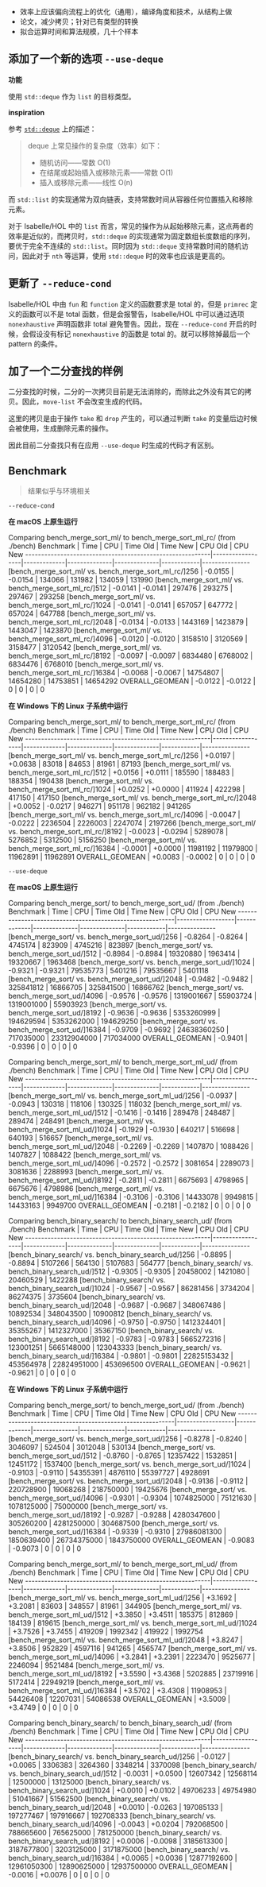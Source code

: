 - 效率上应该偏向流程上的优化（通用），编译角度和技术，从结构上做
- 论文，减少拷贝；针对已有类型的转换
- 拟合运算时间和算法规模，几十个样本

## 添加了一个新的选项 `--use-deque`

**功能**

使用 `std::deque` 作为 `list` 的目标类型。

**inspiration**

参考 [`std::deque`](https://zh.cppreference.com/w/cpp/container/deque) 上的描述：

> deque 上常见操作的复杂度（效率）如下：
> - 随机访问——常数 O(1)
> - 在结尾或起始插入或移除元素——常数 O(1)
> - 插入或移除元素——线性 O(n)

而 `std::list` 的实现通常为双向链表，支持常数时间从容器任何位置插入和移除元素。

对于 Isabelle/HOL 中的 `list` 而言，常见的操作为从起始移除元素，这点两者的效率是近似的，而拷贝时，`std::deque` 的实现通常为固定数组长度数组的序列，要优于完全不连续的 `std::list`。同时因为 `std::deque` 支持常数时间的随机访问，因此对于 `nth` 等运算，使用 `std::deque` 时的效率也应该是更高的。

## 更新了 `--reduce-cond`

Isabelle/HOL 中由 `fun` 和 `function` 定义的函数要求是 total 的，但是 `primrec` 定义的函数可以不是 total 函数，但是会报警告，Isabelle/HOL 中可以通过选项 `nonexhaustive` 声明函数非 total 避免警告。因此，现在 `--reduce-cond` 开启的时候，会假设没有标记 `nonexhaustive` 的函数是 total 的。就可以移除掉最后一个 pattern 的条件。

## 加了一个二分查找的样例

二分查找的时候，二分的一次拷贝目前是无法消除的，而除此之外没有其它的拷贝。因此，`move-list` 不会改变生成的代码。

这里的拷贝是由于操作 `take` 和 `drop` 产生的，可以通过判断 `take` 的变量后边时候会被使用，生成删除元素的操作。

因此目前二分查找只有在应用 `--use-deque` 时生成的代码才有区别。

## Benchmark

> 结果似乎与环境相关

`--reduce-cond`

**在 macOS 上原生运行**

Comparing bench_merge_sort_ml/ to bench_merge_sort_ml_rc/ (from ./bench)
Benchmark | Time | CPU | Time Old | Time New | CPU Old | CPU New
----------------------------------------------------------|------------------|-------------|--------------|--------------|------------|---------------
[bench_merge_sort_ml/ vs. bench_merge_sort_ml_rc/]256 | -0.0155 | -0.0154 | 134066 | 131982 | 134059 | 131990
[bench_merge_sort_ml/ vs. bench_merge_sort_ml_rc/]512 | -0.0141 | -0.0141 | 297476 | 293275 | 297467 | 293258
[bench_merge_sort_ml/ vs. bench_merge_sort_ml_rc/]1024 | -0.0141 | -0.0141 | 657057 | 647772 | 657024 | 647788
[bench_merge_sort_ml/ vs. bench_merge_sort_ml_rc/]2048 | -0.0134 | -0.0133 | 1443169 | 1423879 | 1443047 | 1423870
[bench_merge_sort_ml/ vs. bench_merge_sort_ml_rc/]4096 | -0.0120 | -0.0120 | 3158510 | 3120569 | 3158477 | 3120542
[bench_merge_sort_ml/ vs. bench_merge_sort_ml_rc/]8192 | -0.0097 | -0.0097 | 6834480 | 6768002 | 6834476 | 6768010
[bench_merge_sort_ml/ vs. bench_merge_sort_ml_rc/]16384 | -0.0068 | -0.0067 | 14754807 | 14654280 | 14753851 | 14654292
OVERALL_GEOMEAN | -0.0122 | -0.0122 | 0 | 0 | 0 | 0

**在 Windows 下的 Linux 子系统中运行**

Comparing bench_merge_sort_ml/ to bench_merge_sort_ml_rc/ (from ./bench)
Benchmark | Time | CPU | Time Old | Time New | CPU Old | CPU New
----------------------------------------------------------|------------------|-------------|--------------|--------------|------------|---------------
[bench_merge_sort_ml/ vs. bench_merge_sort_ml_rc/]256 | +0.0197 | +0.0638 | 83018 | 84653 | 81961 | 87193
[bench_merge_sort_ml/ vs. bench_merge_sort_ml_rc/]512 | +0.0156 | +0.0111 | 185590 | 188483 | 188354 | 190438
[bench_merge_sort_ml/ vs. bench_merge_sort_ml_rc/]1024 | +0.0252 | +0.0000 | 411924 | 422298 | 417150 | 417150
[bench_merge_sort_ml/ vs. bench_merge_sort_ml_rc/]2048 | +0.0052 | -0.0217 | 946271 | 951178 | 962182 | 941265
[bench_merge_sort_ml/ vs. bench_merge_sort_ml_rc/]4096 | -0.0047 | -0.0222 | 2236504 | 2226003 | 2247074 | 2197266
[bench_merge_sort_ml/ vs. bench_merge_sort_ml_rc/]8192 | -0.0023 | -0.0294 | 5289078 | 5276852 | 5312500 | 5156250
[bench_merge_sort_ml/ vs. bench_merge_sort_ml_rc/]16384 | -0.0001 | +0.0000 | 11981192 | 11979800 | 11962891 | 11962891
OVERALL_GEOMEAN | +0.0083 | -0.0002 | 0 | 0 | 0 | 0

`--use-deque`

**在 macOS 上原生运行**

Comparing bench_merge_sort/ to bench_merge_sort_ud/ (from ./bench)
Benchmark | Time | CPU | Time Old | Time New | CPU Old | CPU New
----------------------------------------------------------|------------------|-------------|--------------|--------------|------------|---------------
[bench_merge_sort/ vs. bench_merge_sort_ud/]256 | -0.8264 | -0.8264 | 4745174 | 823909 | 4745216 | 823897
[bench_merge_sort/ vs. bench_merge_sort_ud/]512 | -0.8984 | -0.8984 | 19320880 | 1963414 | 19320667 | 1963468
[bench_merge_sort/ vs. bench_merge_sort_ud/]1024 | -0.9321 | -0.9321 | 79535773 | 5401216 | 79535667 | 5401118
[bench_merge_sort/ vs. bench_merge_sort_ud/]2048 | -0.9482 | -0.9482 | 325841812 | 16866705 | 325841500 | 16866762
[bench_merge_sort/ vs. bench_merge_sort_ud/]4096 | -0.9576 | -0.9576 | 1319001667 | 55903724 | 1319001000 | 55903923
[bench_merge_sort/ vs. bench_merge_sort_ud/]8192 | -0.9636 | -0.9636 | 5353260999 | 194629594 | 5353262000 | 194629250
[bench_merge_sort/ vs. bench_merge_sort_ud/]16384 | -0.9709 | -0.9692 | 24638360250 | 717035000 | 23312904000 | 717034000
OVERALL_GEOMEAN | -0.9401 | -0.9396 | 0 | 0 | 0 | 0

Comparing bench_merge_sort_ml/ to bench_merge_sort_ml_ud/ (from ./bench)
Benchmark | Time | CPU | Time Old | Time New | CPU Old | CPU New
----------------------------------------------------------|------------------|-------------|--------------|--------------|------------|---------------
[bench_merge_sort_ml/ vs. bench_merge_sort_ml_ud/]256 | -0.0937 | -0.0943 | 130318 | 118106 | 130325 | 118032
[bench_merge_sort_ml/ vs. bench_merge_sort_ml_ud/]512 | -0.1416 | -0.1416 | 289478 | 248487 | 289474 | 248491
[bench_merge_sort_ml/ vs. bench_merge_sort_ml_ud/]1024 | -0.1929 | -0.1930 | 640217 | 516698 | 640193 | 516657
[bench_merge_sort_ml/ vs. bench_merge_sort_ml_ud/]2048 | -0.2269 | -0.2269 | 1407870 | 1088426 | 1407827 | 1088422
[bench_merge_sort_ml/ vs. bench_merge_sort_ml_ud/]4096 | -0.2572 | -0.2572 | 3081654 | 2289073 | 3081636 | 2288993
[bench_merge_sort_ml/ vs. bench_merge_sort_ml_ud/]8192 | -0.2811 | -0.2811 | 6675693 | 4798965 | 6675676 | 4798986
[bench_merge_sort_ml/ vs. bench_merge_sort_ml_ud/]16384 | -0.3106 | -0.3106 | 14433078 | 9949815 | 14433163 | 9949700
OVERALL_GEOMEAN | -0.2181 | -0.2182 | 0 | 0 | 0 | 0

Comparing bench_binary_search/ to bench_binary_search_ud/ (from ./bench)
Benchmark | Time | CPU | Time Old | Time New | CPU Old | CPU New
----------------------------------------------------------|------------------|-------------|--------------|--------------|------------|---------------
[bench_binary_search/ vs. bench_binary_search_ud/]256 | -0.8895 | -0.8894 | 5107266 | 564130 | 5107683 | 564777
[bench_binary_search/ vs. bench_binary_search_ud/]512 | -0.9305 | -0.9305 | 20458002 | 1421080 | 20460529 | 1422288
[bench_binary_search/ vs. bench_binary_search_ud/]1024 | -0.9567 | -0.9567 | 86281456 | 3734204 | 86274375 | 3735604
[bench_binary_search/ vs. bench_binary_search_ud/]2048 | -0.9687 | -0.9687 | 348067486 | 10892534 | 348043500 | 10900812
[bench_binary_search/ vs. bench_binary_search_ud/]4096 | -0.9750 | -0.9750 | 1412324401 | 35355267 | 1412327000 | 35367150
[bench_binary_search/ vs. bench_binary_search_ud/]8192 | -0.9783 | -0.9783 | 5665272316 | 123001251 | 5665148000 | 123043333
[bench_binary_search/ vs. bench_binary_search_ud/]16384 | -0.9801 | -0.9801 | 22825153432 | 453564978 | 22824951000 | 453696500
OVERALL_GEOMEAN | -0.9621 | -0.9621 | 0 | 0 | 0 | 0

**在 Windows 下的 Linux 子系统中运行**

Comparing bench_merge_sort/ to bench_merge_sort_ud/ (from ./bench)
Benchmark | Time | CPU | Time Old | Time New | CPU Old | CPU New
----------------------------------------------------------|------------------|-------------|--------------|--------------|------------|---------------
[bench_merge_sort/ vs. bench_merge_sort_ud/]256 | -0.8278 | -0.8240 | 3046097 | 524504 | 3012048 | 530134
[bench_merge_sort/ vs. bench_merge_sort_ud/]512 | -0.8760 | -0.8765 | 12357422 | 1532851 | 12451172 | 1537400
[bench_merge_sort/ vs. bench_merge_sort_ud/]1024 | -0.9103 | -0.9110 | 54355391 | 4876110 | 55397727 | 4928691
[bench_merge_sort/ vs. bench_merge_sort_ud/]2048 | -0.9136 | -0.9112 | 220728900 | 19068268 | 218750000 | 19425676
[bench_merge_sort/ vs. bench_merge_sort_ud/]4096 | -0.9301 | -0.9304 | 1074825000 | 75121630 | 1078125000 | 75000000
[bench_merge_sort/ vs. bench_merge_sort_ud/]8192 | -0.9287 | -0.9288 | 4280347600 | 305260200 | 4281250000 | 304687500
[bench_merge_sort/ vs. bench_merge_sort_ud/]16384 | -0.9339 | -0.9310 | 27986081300 | 1850639400 | 26734375000 | 1843750000
OVERALL_GEOMEAN | -0.9083 | -0.9073 | 0 | 0 | 0 | 0

Comparing bench_merge_sort_ml/ to bench_merge_sort_ml_ud/ (from ./bench)
Benchmark | Time | CPU | Time Old | Time New | CPU Old | CPU New
----------------------------------------------------------|------------------|-------------|--------------|--------------|------------|---------------
[bench_merge_sort_ml/ vs. bench_merge_sort_ml_ud/]256 | +3.1692 | +3.2081 | 83603 | 348557 | 81961 | 344905
[bench_merge_sort_ml/ vs. bench_merge_sort_ml_ud/]512 | +3.3850 | +3.4511 | 185375 | 812869 | 184139 | 819615
[bench_merge_sort_ml/ vs. bench_merge_sort_ml_ud/]1024 | +3.7526 | +3.7455 | 419209 | 1992342 | 419922 | 1992754
[bench_merge_sort_ml/ vs. bench_merge_sort_ml_ud/]2048 | +3.8247 | +3.8506 | 952829 | 4597116 | 941265 | 4565747
[bench_merge_sort_ml/ vs. bench_merge_sort_ml_ud/]4096 | +3.2841 | +3.2391 | 2223470 | 9525677 | 2246094 | 9521484
[bench_merge_sort_ml/ vs. bench_merge_sort_ml_ud/]8192 | +3.5590 | +3.4368 | 5202885 | 23719916 | 5172414 | 22949219
[bench_merge_sort_ml/ vs. bench_merge_sort_ml_ud/]16384 | +3.5702 | +3.4308 | 11908953 | 54426408 | 12207031 | 54086538
OVERALL_GEOMEAN | +3.5009 | +3.4749 | 0 | 0 | 0 | 0

Comparing bench_binary_search/ to bench_binary_search_ud/ (from ./bench)
Benchmark | Time | CPU | Time Old | Time New | CPU Old | CPU New
----------------------------------------------------------|------------------|-------------|--------------|--------------|------------|---------------
[bench_binary_search/ vs. bench_binary_search_ud/]256 | -0.0127 | +0.0065 | 3306383 | 3264360 | 3348214 | 3370098
[bench_binary_search/ vs. bench_binary_search_ud/]512 | -0.0031 | +0.0500 | 12607342 | 12568114 | 12500000 | 13125000
[bench_binary_search/ vs. bench_binary_search_ud/]1024 | +0.0010 | +0.0102 | 49706233 | 49754980 | 51041667 | 51562500
[bench_binary_search/ vs. bench_binary_search_ud/]2048 | +0.0010 | -0.0263 | 197085133 | 197277467 | 197916667 | 192708333
[bench_binary_search/ vs. bench_binary_search_ud/]4096 | -0.0043 | +0.0204 | 792068500 | 788665600 | 765625000 | 781250000
[bench_binary_search/ vs. bench_binary_search_ud/]8192 | +0.0006 | -0.0098 | 3185613300 | 3187677800 | 3203125000 | 3171875000
[bench_binary_search/ vs. bench_binary_search_ud/]16384 | +0.0065 | +0.0036 | 12877192600 | 12961050300 | 12890625000 | 12937500000
OVERALL_GEOMEAN | -0.0016 | +0.0076 | 0 | 0 | 0 | 0
